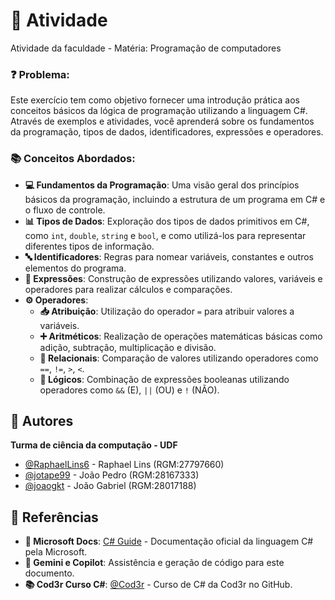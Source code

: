 # 📝 Atividade

Atividade da faculdade - Matéria: Programação de computadores

### ❓ Problema:
    
Este exercício tem como objetivo fornecer uma introdução prática aos conceitos básicos da lógica de programação utilizando a linguagem C#. 
Através de exemplos e atividades, você aprenderá sobre os fundamentos da programação, tipos de dados, identificadores, expressões e operadores.

### 📚 Conceitos Abordados:

* **💻 Fundamentos da Programação**: Uma visão geral dos princípios básicos da programação, incluindo a estrutura de um programa em C# e o fluxo de controle.
* **📊 Tipos de Dados**: Exploração dos tipos de dados primitivos em C#, como `int`, `double`, `string` e `bool`, e como utilizá-los para representar diferentes tipos de informação.
* **🔤 Identificadores**: Regras para nomear variáveis, constantes e outros elementos do programa.
* **🧮 Expressões**: Construção de expressões utilizando valores, variáveis e operadores para realizar cálculos e comparações.
* **⚙️ Operadores**:
    * **📥 Atribuição**: Utilização do operador `=` para atribuir valores a variáveis.
    * **➕ Aritméticos**: Realização de operações matemáticas básicas como adição, subtração, multiplicação e divisão.
    * **🔗 Relacionais**: Comparação de valores utilizando operadores como `==`, `!=`, `>`, `<`.
    * **🔌 Lógicos**: Combinação de expressões booleanas utilizando operadores como `&&` (E), `||` (OU) e `!` (NÃO).

## 👥 Autores

**Turma de ciência da computação - UDF**
- [@RaphaelLins6](https://www.github.com/RaphaelLins6) - Raphael Lins (RGM:27797660)
- [@jotape99](https://www.github.com/jotape99) - João Pedro (RGM:28167333)
- [@joaogkt](https://www.github.com/joaogkt) - João Gabriel (RGM:28017188)

## 📖 Referências

* **📘 Microsoft Docs**: [C# Guide](https://docs.microsoft.com/en-us/dotnet/csharp/language-reference/) - Documentação oficial da linguagem C# pela Microsoft.
* **🤖 Gemini e Copilot**: Assistência e geração de código para este documento.
* **📚 Cod3r Curso C#**: [@Cod3r](https://github.com/cod3rcursos/curso-c-sharp) - Curso de C# da Cod3r no GitHub.

